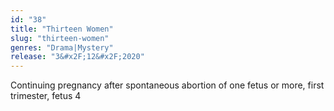 ```yaml
---
id: "38"
title: "Thirteen Women"
slug: "thirteen-women"
genres: "Drama|Mystery"
release: "3&#x2F;12&#x2F;2020"
---
```


Continuing pregnancy after spontaneous abortion of one fetus or more, first trimester, fetus 4

